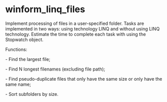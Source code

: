 # winform_linq_files
<p>Implement processing of files in a user-specified folder. Tasks are implemented in two ways: using technology LINQ and without using LINQ technology. Estimate the time to complete each task with using the Stopwatch object.</p>
<p>Functions:</p>
<p>- Find the largest file; </p>
<p>- Find N longest filenames (excluding file path); </p>
<p>- Find pseudo-duplicate files that only have the same size or only have the same name; </p>
<p>- Sort subfolders by size. </p>
